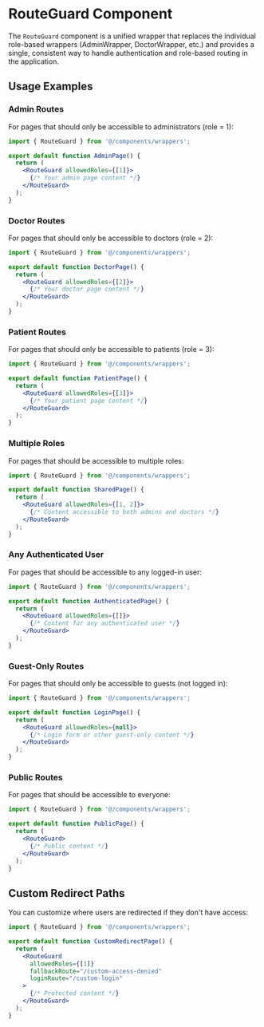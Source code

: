 # RouteGuard Component

The `RouteGuard` component is a unified wrapper that replaces the individual role-based wrappers (AdminWrapper, DoctorWrapper, etc.) and provides a single, consistent way to handle authentication and role-based routing in the application.

## Usage Examples

### Admin Routes

For pages that should only be accessible to administrators (role = 1):

```jsx
import { RouteGuard } from '@/components/wrappers';

export default function AdminPage() {
  return (
    <RouteGuard allowedRoles={[1]}>
      {/* Your admin page content */}
    </RouteGuard>
  );
}
```

### Doctor Routes

For pages that should only be accessible to doctors (role = 2):

```jsx
import { RouteGuard } from '@/components/wrappers';

export default function DoctorPage() {
  return (
    <RouteGuard allowedRoles={[2]}>
      {/* Your doctor page content */}
    </RouteGuard>
  );
}
```

### Patient Routes

For pages that should only be accessible to patients (role = 3):

```jsx
import { RouteGuard } from '@/components/wrappers';

export default function PatientPage() {
  return (
    <RouteGuard allowedRoles={[3]}>
      {/* Your patient page content */}
    </RouteGuard>
  );
}
```

### Multiple Roles

For pages that should be accessible to multiple roles:

```jsx
import { RouteGuard } from '@/components/wrappers';

export default function SharedPage() {
  return (
    <RouteGuard allowedRoles={[1, 2]}>
      {/* Content accessible to both admins and doctors */}
    </RouteGuard>
  );
}
```

### Any Authenticated User

For pages that should be accessible to any logged-in user:

```jsx
import { RouteGuard } from '@/components/wrappers';

export default function AuthenticatedPage() {
  return (
    <RouteGuard allowedRoles={[]}>
      {/* Content for any authenticated user */}
    </RouteGuard>
  );
}
```

### Guest-Only Routes

For pages that should only be accessible to guests (not logged in):

```jsx
import { RouteGuard } from '@/components/wrappers';

export default function LoginPage() {
  return (
    <RouteGuard allowedRoles={null}>
      {/* Login form or other guest-only content */}
    </RouteGuard>
  );
}
```

### Public Routes

For pages that should be accessible to everyone:

```jsx
import { RouteGuard } from '@/components/wrappers';

export default function PublicPage() {
  return (
    <RouteGuard>
      {/* Public content */}
    </RouteGuard>
  );
}
```

## Custom Redirect Paths

You can customize where users are redirected if they don't have access:

```jsx
import { RouteGuard } from '@/components/wrappers';

export default function CustomRedirectPage() {
  return (
    <RouteGuard 
      allowedRoles={[1]} 
      fallbackRoute="/custom-access-denied"
      loginRoute="/custom-login"
    >
      {/* Protected content */}
    </RouteGuard>
  );
}
``` 